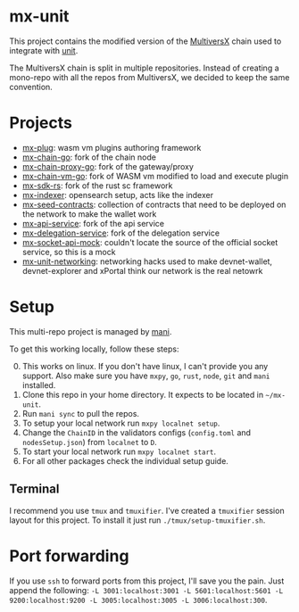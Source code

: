 # mx-unit

This project contains the modified version of the [MultiversX](https://multiversx.com) chain used to integrate with [unit](https://github.com/laurci/unit).

The MultiversX chain is split in multiple repositories. Instead of creating a mono-repo with all the repos from MultiversX, we decided to keep the same convention.

# Projects

- [mx-plug](https://github.com/laurci/mx-plug.git): wasm vm plugins authoring framework
- [mx-chain-go](https://github.com/laurci/mx-chain-go.git): fork of the chain node
- [mx-chain-proxy-go](https://github.com/laurci/mx-chain-proxy-go.git): fork of the gateway/proxy
- [mx-chain-vm-go](https://github.com/laurci/mx-chain-vm-v1_4-go.git): fork of WASM vm modified to load and execute plugin
- [mx-sdk-rs](git@github.com:laurci/mx-sdk-rs.git): fork of the rust sc framework
- [mx-indexer](https://github.com/laurci/mx-indexer.git): opensearch setup, acts like the indexer
- [mx-seed-contracts](https://github.com/laurci/mx-seed-contracts.git): collection of contracts that need to be deployed on the network to make the wallet work
- [mx-api-service](https://github.com/laurci/mx-api-service.git): fork of the api service
- [mx-delegation-service](https://github.com/laurci/mx-delegation-service.git): fork of the delegation service
- [mx-socket-api-mock](https://github.com/laurci/mx-socket-api-mock.git): couldn't locate the source of the official socket service, so this is a mock
- [mx-unit-networking](https://github.com/laurci/mx-unit-networking.git): networking hacks used to make devnet-wallet, devnet-explorer and xPortal think our network is the real netowrk

# Setup

This multi-repo project is managed by [mani](https://github.com/alajmo/mani).

To get this working locally, follow these steps:

0. This works on linux. If you don't have linux, I can't provide you any support. Also make sure you have `mxpy`, `go`, `rust`, `node`, `git` and `mani` installed.
1. Clone this repo in your home directory. It expects to be located in `~/mx-unit`.
2. Run `mani sync` to pull the repos.
3. To setup your local network run `mxpy localnet setup`.
4. Change the `ChainID` in the validators configs (`config.toml` and `nodesSetup.json`) from `localnet` to `D`.
5. To start your local network run `mxpy localnet start`.
6. For all other packages check the individual setup guide.

## Terminal

I recommend you use `tmux` and `tmuxifier`. I've created a `tmuxifier` session layout for this project. To install it just run `./tmux/setup-tmuxifier.sh`.

# Port forwarding

If you use `ssh` to forward ports from this project, I'll save you the pain. Just append the following: `-L 3001:localhost:3001 -L 5601:localhost:5601 -L 9200:localhost:9200 -L 3005:localhost:3005 -L 3006:localhost:300`.
